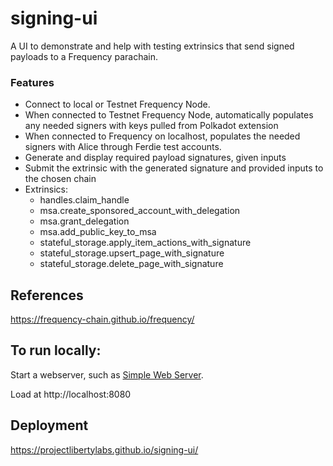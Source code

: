 # signing-ui

A UI to demonstrate and help with testing extrinsics that send signed payloads to a Frequency parachain.

### Features

- Connect to local or Testnet Frequency Node.
- When connected to Testnet Frequency Node, automatically populates any needed signers with keys pulled from Polkadot extension
- When connected to Frequency on localhost, populates the needed signers with Alice through Ferdie test accounts.
- Generate and display required payload signatures, given inputs
- Submit the extrinsic with the generated signature and provided inputs to the chosen chain
- Extrinsics:
  - handles.claim_handle
  - msa.create_sponsored_account_with_delegation
  - msa.grant_delegation
  - msa.add_public_key_to_msa
  - stateful_storage.apply_item_actions_with_signature
  - stateful_storage.upsert_page_with_signature
  - stateful_storage.delete_page_with_signature

## References

https://frequency-chain.github.io/frequency/

## To run locally:

Start a webserver, such as [Simple Web Server](https://simplewebserver.org/).

Load at http://localhost:8080

## Deployment

https://projectlibertylabs.github.io/signing-ui/
